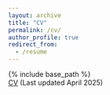```yaml
---
layout: archive
title: "CV"
permalink: /cv/
author_profile: true
redirect_from:
  - /resume
---
```

{% include base_path %}  
[CV](https://drive.google.com/file/d/1g0eJoXaAYv7vdCmQlg-ZGeaaRnbZvbVV/view?usp=drive_link)
(Last updated April 2025)
